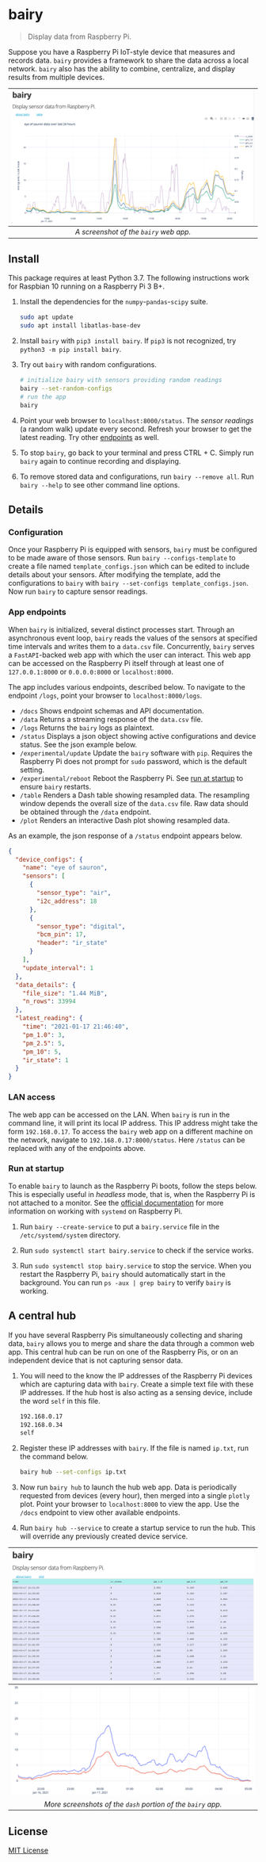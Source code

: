 # bairy

> Display data from Raspberry Pi.

Suppose you have a Raspberry Pi IoT-style device that measures and records data. `bairy` provides a framework to share the data across a local network. `bairy` also has the ability to combine, centralize, and display results from multiple devices.

|  ![bairy app](screenshots/bairy1.png)  |
| :------------------------------------: |
| _A screenshot of the `bairy` web app._ |

## Install

This package requires at least Python 3.7. The following instructions work for Raspbian 10 running on a Raspberry Pi 3 B+.

1. Install the dependencies for the `numpy`-`pandas`-`scipy` suite.

   ```sh
   sudo apt update
   sudo apt install libatlas-base-dev
   ```

1. Install `bairy` with `pip3 install bairy`. If `pip3` is not recognized, try `python3 -m pip install bairy`.

1. Try out `bairy` with random configurations.

   ```sh
   # initialize bairy with sensors providing random readings
   bairy --set-random-configs
   # run the app
   bairy
   ```

1. Point your web browser to `localhost:8000/status`. The _sensor readings_ (a random walk) update every second. Refresh your browser to get the latest reading. Try other [endpoints](#app-endpoints) as well.

1. To stop `bairy`, go back to your terminal and press CTRL + C. Simply run `bairy` again to continue recording and displaying.

1. To remove stored data and configurations, run `bairy --remove all`. Run `bairy --help` to see other command line options.

## Details

### Configuration

Once your Raspberry Pi is equipped with sensors, `bairy` must be configured to be made aware of those sensors. Run `bairy --configs-template` to create a file named `template_configs.json` which can be edited to include details about your sensors. After modifying the template, add the configurations to `bairy` with `bairy --set-configs template_configs.json`. Now run `bairy` to capture sensor readings.

### App endpoints

When `bairy` is initialized, several distinct processes start. Through an asynchronous event loop, `bairy` reads the values of the sensors at specified time intervals and writes them to a `data.csv` file. Concurrently, `bairy` serves a `FastAPI`-backed web app with which the user can interact. This web app can be accessed on the Raspberry Pi itself through at least one of `127.0.0.1:8000` or `0.0.0.0:8000` or `localhost:8000`.

The app includes various endpoints, described below. To navigate to the endpoint `/logs`, point your browser to `localhost:8000/logs`.

- `/docs` Shows endpoint schemas and API documentation.
- `/data` Returns a streaming response of the `data.csv` file.
- `/logs` Returns the `bairy` logs as plaintext.
- `/status` Displays a json object showing active configurations and device status. See the json example below.
- `/experimental/update` Update the `bairy` software with `pip`. Requires the Raspberry Pi does not prompt for `sudo` password, which is the default setting.
- `/experimental/reboot` Reboot the Raspberry Pi. See [run at startup](#run-at-startup) to ensure `bairy` restarts.
- `/table` Renders a Dash table showing resampled data. The resampling window depends the overall size of the `data.csv` file. Raw data should be obtained through the `/data` endpoint.
- `/plot` Renders an interactive Dash plot showing resampled data.

As an example, the json response of a `/status` endpoint appears below.

```json
{
  "device_configs": {
    "name": "eye of sauron",
    "sensors": [
      {
        "sensor_type": "air",
        "i2c_address": 18
      },
      {
        "sensor_type": "digital",
        "bcm_pin": 17,
        "header": "ir_state"
      }
    ],
    "update_interval": 1
  },
  "data_details": {
    "file_size": "1.44 MiB",
    "n_rows": 33994
  },
  "latest_reading": {
    "time": "2021-01-17 21:46:40",
    "pm_1.0": 3,
    "pm_2.5": 5,
    "pm_10": 5,
    "ir_state": 1
  }
}
```

### LAN access

The web app can be accessed on the LAN. When `bairy` is run in the command line, it will print its local IP address. This IP address might take the form `192.168.0.17`. To access the `bairy` web app on a different machine on the network, navigate to `192.168.0.17:8000/status`. Here `/status` can be replaced with any of the endpoints above.

### Run at startup

To enable `bairy` to launch as the Raspberry Pi boots, follow the steps below. This is especially useful in _headless_ mode, that is, when the Raspberry Pi is not attached to a monitor. See the [official documentation](https://www.raspberrypi.org/documentation/linux/usage/systemd.md) for more information on working with `systemd` on Raspberry Pi.

1. Run `bairy --create-service` to put a `bairy.service` file in the `/etc/systemd/system` directory.

1. Run `sudo systemctl start bairy.service` to check if the service works.

1. Run `sudo systemctl stop bairy.service` to stop the service. When you restart the Raspberry Pi, `bairy` should automatically start in the background. You can run `ps -aux | grep bairy` to verify `bairy` is working.

## A central hub

If you have several Raspberry Pis simultaneously collecting and sharing data, `bairy` allows you to merge and share the data through a common web app. This central hub can be run on one of the Raspberry Pis, or on an independent device that is not capturing sensor data.

1. You will need to the know the IP addresses of the Raspberry Pi devices which are capturing data with `bairy`. Create a simple text file with these IP addresses. If the hub host is also acting as a sensing device, include the word `self` in this file.

   ```txt
   192.168.0.17
   192.168.0.34
   self
   ```

1. Register these IP addresses with `bairy`. If the file is named `ip.txt`, run the command below.

   ```sh
   bairy hub --set-configs ip.txt
   ```

1. Now run `bairy hub` to launch the hub web app. Data is periodically requested from devices (every hour), then merged into a single `plotly` plot. Point your browser to `localhost:8000` to view the app. Use the `/docs` endpoint to view other available endpoints.

1. Run `bairy hub --service` to create a startup service to run the hub. This will override any previously created device service.

|             ![bairy app](screenshots/bairy2.png)             |
| :----------------------------------------------------------: |
|             ![bairy app](screenshots/bairy3.png)             |
| _More screenshots of the `dash` portion of the `bairy` app._ |

## License

[MIT License](LICENSE.md)
